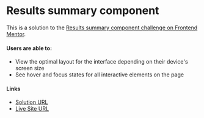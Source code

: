 # Results summary component

This is a solution to the [Results summary component challenge on Frontend Mentor](https://www.frontendmentor.io/challenges/results-summary-component-CE_K6s0maV).

#### Users are able to:
- View the optimal layout for the interface depending on their device's screen size
- See hover and focus states for all interactive elements on the page 

#### Links
- [Solution URL](https://www.frontendmentor.io/solutions/responsive-results-summary-component-n7rQ7bu_05)
- [Live Site URL](https://results-summary-hitabeedev.vercel.app/)

